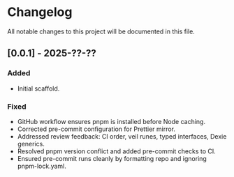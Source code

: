 # Changelog

All notable changes to this project will be documented in this file.

## [0.0.1] - 2025-??-??

### Added

- Initial scaffold.

### Fixed

- GitHub workflow ensures pnpm is installed before Node caching.
- Corrected pre-commit configuration for Prettier mirror.
- Addressed review feedback: CI order, veil runes, typed interfaces, Dexie generics.
- Resolved pnpm version conflict and added pre-commit checks to CI.
- Ensured pre-commit runs cleanly by formatting repo and ignoring pnpm-lock.yaml.
